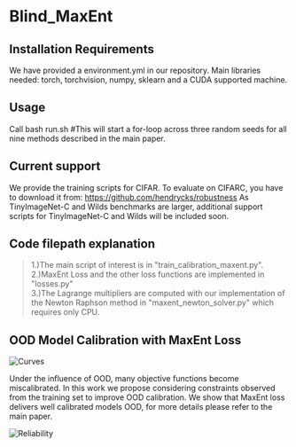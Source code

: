 # Blind_MaxEnt
##  Installation Requirements
We have provided a environment.yml in our repository. 
Main libraries needed: torch, torchvision, numpy, sklearn and a CUDA supported machine.
## Usage
Call bash run.sh #This will start a for-loop across three random seeds for all nine methods described in the main paper.

## Current support ##
We provide the training scripts for CIFAR.
To evaluate on CIFARC, you have to download it from: https://github.com/hendrycks/robustness
As TinyImageNet-C and Wilds benchmarks are larger, additional support scripts for TinyImageNet-C and Wilds will be included soon.

## Code filepath explanation 
>1.)The main script of interest is in "train_calibration_maxent.py". \
>2.)MaxEnt Loss and the other loss functions are implemented in "losses.py"\
>3.)The Lagrange multipliers are computed with our implementation of the Newton Raphson method in "maxent_newton_solver.py" which requires only CPU.

## OOD Model Calibration with MaxEnt Loss
![Curves](https://github.com/dexterdley/Blind_MaxEnt/blob/master/figures/cifarc_plots.png)

Under the influence of OOD, many objective functions become miscalibrated. In this work we propose considering constraints observed from the training set to improve OOD calibration. We show that MaxEnt loss delivers well calibrated models OOD, for more details please refer to the main paper.

![Reliability](https://github.com/dexterdley/Blind_MaxEnt/blob/master/figures/cifarc_bin_strength_reliability.png)
